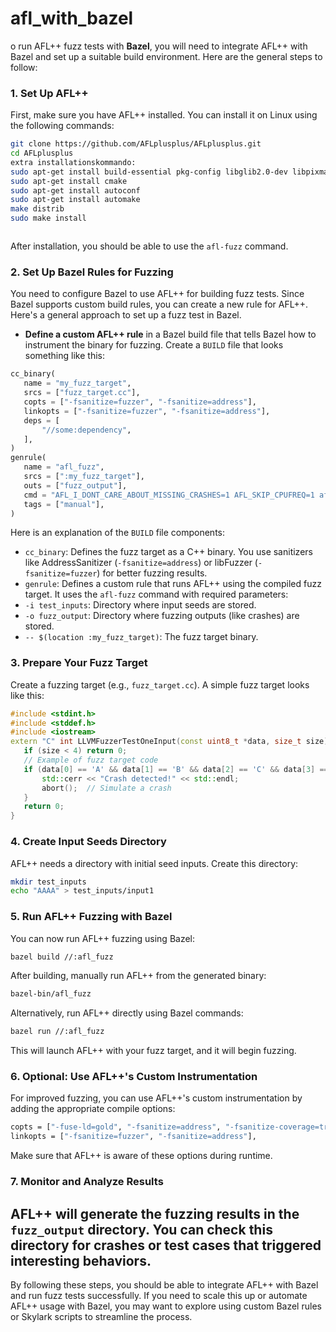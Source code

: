 # afl_with_bazel

o run AFL++ fuzz tests with **Bazel**, you will need to integrate AFL++ with Bazel and set up a suitable build environment. Here are the general steps to follow:
### 1. **Set Up AFL++**
First, make sure you have AFL++ installed. You can install it on Linux using the following commands:
```bash
git clone https://github.com/AFLplusplus/AFLplusplus.git
cd AFLplusplus
extra installationskommando:
sudo apt-get install build-essential pkg-config libglib2.0-dev libpixman-1-dev
sudo apt-get install cmake
sudo apt-get install autoconf
sudo apt-get install automake
make distrib
sudo make install



```
After installation, you should be able to use the `afl-fuzz` command.
### 2. **Set Up Bazel Rules for Fuzzing**
You need to configure Bazel to use AFL++ for building fuzz tests. Since Bazel supports custom build rules, you can create a new rule for AFL++. Here's a general approach to set up a fuzz test in Bazel.
- **Define a custom AFL++ rule** in a Bazel build file that tells Bazel how to instrument the binary for fuzzing.
Create a `BUILD` file that looks something like this:
```python
cc_binary(
   name = "my_fuzz_target",
   srcs = ["fuzz_target.cc"],
   copts = ["-fsanitize=fuzzer", "-fsanitize=address"],
   linkopts = ["-fsanitize=fuzzer", "-fsanitize=address"],
   deps = [
       "//some:dependency",
   ],
)
genrule(
   name = "afl_fuzz",
   srcs = [":my_fuzz_target"],
   outs = ["fuzz_output"],
   cmd = "AFL_I_DONT_CARE_ABOUT_MISSING_CRASHES=1 AFL_SKIP_CPUFREQ=1 afl-fuzz -i test_inputs -o fuzz_output -- $(location :my_fuzz_target)",
   tags = ["manual"],
)
```
Here is an explanation of the `BUILD` file components:
- `cc_binary`: Defines the fuzz target as a C++ binary. You use sanitizers like AddressSanitizer (`-fsanitize=address`) or libFuzzer (`-fsanitize=fuzzer`) for better fuzzing results.
- `genrule`: Defines a custom rule that runs AFL++ using the compiled fuzz target. It uses the `afl-fuzz` command with required parameters:
 - `-i test_inputs`: Directory where input seeds are stored.
 - `-o fuzz_output`: Directory where fuzzing outputs (like crashes) are stored.
 - `-- $(location :my_fuzz_target)`: The fuzz target binary.
### 3. **Prepare Your Fuzz Target**
Create a fuzzing target (e.g., `fuzz_target.cc`). A simple fuzz target looks like this:
```cpp
#include <stdint.h>
#include <stddef.h>
#include <iostream>
extern "C" int LLVMFuzzerTestOneInput(const uint8_t *data, size_t size) {
   if (size < 4) return 0;
   // Example of fuzz target code
   if (data[0] == 'A' && data[1] == 'B' && data[2] == 'C' && data[3] == 'D') {
       std::cerr << "Crash detected!" << std::endl;
       abort();  // Simulate a crash
   }
   return 0;
}
```
### 4. **Create Input Seeds Directory**
AFL++ needs a directory with initial seed inputs. Create this directory:
```bash
mkdir test_inputs
echo "AAAA" > test_inputs/input1
```
### 5. **Run AFL++ Fuzzing with Bazel**
You can now run AFL++ fuzzing using Bazel:
```bash
bazel build //:afl_fuzz
```
After building, manually run AFL++ from the generated binary:
```bash
bazel-bin/afl_fuzz
```
Alternatively, run AFL++ directly using Bazel commands:
```bash
bazel run //:afl_fuzz
```
This will launch AFL++ with your fuzz target, and it will begin fuzzing.
### 6. **Optional: Use AFL++'s Custom Instrumentation**
For improved fuzzing, you can use AFL++'s custom instrumentation by adding the appropriate compile options:
```bash
copts = ["-fuse-ld=gold", "-fsanitize=address", "-fsanitize-coverage=trace-pc-guard"],
linkopts = ["-fsanitize=fuzzer", "-fsanitize=address"],
```
Make sure that AFL++ is aware of these options during runtime.
### 7. **Monitor and Analyze Results**
AFL++ will generate the fuzzing results in the `fuzz_output` directory. You can check this directory for crashes or test cases that triggered interesting behaviors.
---
By following these steps, you should be able to integrate AFL++ with Bazel and run fuzz tests successfully. If you need to scale this up or automate AFL++ usage with Bazel, you may want to explore using custom Bazel rules or Skylark scripts to streamline the process.